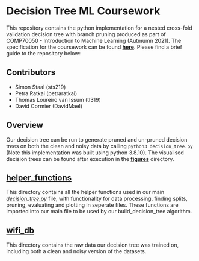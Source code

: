 Decision Tree ML Coursework
===========================
This repository contains the python implementation for a nested cross-fold validation decision tree with branch pruning produced as part of COMP70050 - Introduction to Machine Learning (Autmumn 2021). The specification for the coursework can be found [**here**](spec.pdf). Please find a brief guide to the repository below:

Contributors
------------
- Simon Staal (sts219)
- Petra Ratkai (petraratkai)
- Thomas Loureiro van Issum (tl319)
- David Cormier (DavidMael)

Overview
--------
Our decision tree can be run to generate pruned and un-pruned decision trees on both the clean and noisy data by calling `python3 decision_tree.py` (Note this implementation was built using python 3.8.10). The visualised decision trees can be found after execution in the [**figures**](figures/) directory.

[**helper_functions**](helper_functions/)
-----
This directory contains all the helper functions used in our main [*decision_tree.py*](decision_tree.py) file, with functionality for data processing, finding splits, pruning, evaluating and plotting in seperate files. These functions are imported into our main file to be used by our build_decision_tree algorithm.

[**wifi_db**](wifi_db/)
-----
This directory contains the raw data our decision tree was trained on, including both a clean and noisy version of the datasets.